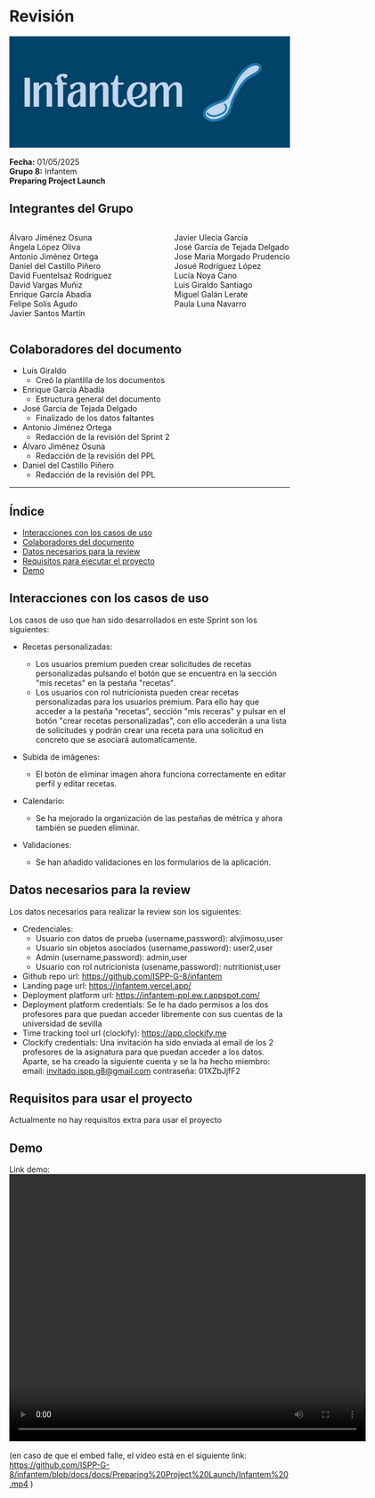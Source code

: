 # Revisión

![Portada](../images/Infantem.png)

**Fecha:** 01/05/2025  
**Grupo 8:** Infantem  
**Preparing Project Launch**

## Integrantes del Grupo

<div style="display: flex; justify-content: space-between; gap: 2px;">
  <div>
    <ul style="padding-left: 0; list-style: none;">
      <li>Álvaro Jiménez Osuna</li>
      <li>Ángela López Oliva</li>
      <li>Antonio Jiménez Ortega</li>
      <li>Daniel del Castillo Piñero</li>
      <li>David Fuentelsaz Rodríguez</li>
      <li>David Vargas Muñiz</li>
      <li>Enrique García Abadía</li>
      <li>Felipe Solís Agudo</li>
      <li>Javier Santos Martín</li>
    </ul>
  </div>

  <div>
    <ul style="padding-left: 0; list-style: none;">
    <li>Javier Ulecia García</li>
      <li>José García de Tejada Delgado</li>
      <li>Jose Maria Morgado Prudencio</li>
      <li>Josué Rodríguez López</li>
      <li>Lucía Noya Cano</li>
      <li>Luis Giraldo Santiago</li>
      <li>Miguel Galán Lerate</li>
      <li>Paula Luna Navarro</li>
    </ul>
  </div>
</div>

## Colaboradores del documento

- Luis Giraldo
  - Creó la plantilla de los documentos
- Enrique García Abadía
  - Estructura general del documento
- José García de Tejada Delgado
  - Finalizado de los datos faltantes
- Antonio Jiménez Ortega
  - Redacción de la revisión del Sprint 2
- Álvaro Jiménez Osuna
  - Redacción de la revisión del PPL
- Daniel del Castillo Piñero
  - Redacción de la revisión del PPL

---

## Índice

- [Interacciones con los casos de uso](#interacciones-con-los-casos-de-uso)
- [Colaboradores del documento](#colaboradores-del-documento)
- [Datos necesarios para la review](#datos-necesarios-para-la-review)
- [Requisitos para ejecutar el proyecto](#requisitos-para-ejecutar-el-proyecto)
- [Demo](#demo)

## Interacciones con los casos de uso

Los casos de uso que han sido desarrollados en este Sprint son los siguientes:

- Recetas personalizadas:

  - Los usuarios premium pueden crear solicitudes de recetas personalizadas pulsando el botón que se encuentra en la sección "mis recetas" en la pestaña "recetas".
  - Los usuarios con rol nutricionista pueden crear recetas personalizadas para los usuarios premium. Para ello hay que acceder a la pestaña "recetas", sección "mis receras" y pulsar en el botón "crear recetas personalizadas", con ello accederán a una lista de solicitudes y podrán crear una receta para una solicitud en concreto que se asociará automaticamente.

- Subida de imágenes:

  - El botón de eliminar imagen ahora funciona correctamente en editar perfil y editar recetas.

- Calendario:

  - Se ha mejorado la organización de las pestañas de métrica y ahora también se pueden eliminar.

- Validaciones:
  - Se han añadido validaciones en los formularios de la aplicación.

## Datos necesarios para la review

Los datos necesarios para realizar la review son los siguientes:

- Credenciales:
  - Usuario con datos de prueba (username,password): alvjimosu,user
  - Usuario sin objetos asociados (username,password): user2,user
  - Admin (username,password): admin,user
  - Usuario con rol nutricionista (usename,password): nutritionist,user
- Github repo url: https://github.com/ISPP-G-8/infantem
- Landing page url: https://infantem.vercel.app/
- Deployment platform url: https://infantem-ppl.ew.r.appspot.com/
- Deployment platform credentials: Se le ha dado permisos a los dos profesores para que puedan acceder libremente con sus cuentas de la universidad de sevilla
- Time tracking tool url (clockify): https://app.clockify.me
- Clockify credentials: Una invitación ha sido enviada al email de los 2 profesores de la asignatura para que puedan acceder a los datos. Aparte, se ha creado la siguiente cuenta y se la ha hecho miembro: email: invitado.ispp.g8@gmail.com contraseña: 01XZbJjfF2

## Requisitos para usar el proyecto

Actualmente no hay requisitos extra para usar el proyecto

## Demo

Link demo:
<video src="./infantem.mp4" width="640" height="480" controls></video>

(en caso de que el embed falle, el vídeo está en el siguiente link: https://github.com/ISPP-G-8/infantem/blob/docs/docs/Preparing%20Project%20Launch/Infantem%20.mp4 )

